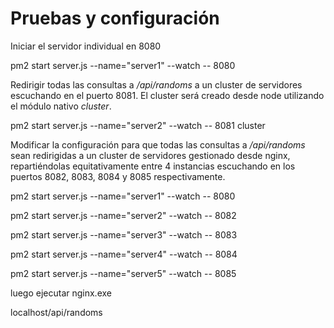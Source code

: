 # Pruebas y configuración

Iniciar el servidor individual en 8080

pm2 start server.js --name="server1" --watch -- 8080

Redirigir todas las consultas a */api/randoms* a un cluster de servidores escuchando en el puerto 8081. El cluster será creado desde node utilizando el módulo nativo *cluster*.

pm2 start server.js --name="server2" --watch -- 8081 cluster

Modificar la configuración para que todas las consultas a */api/randoms* sean redirigidas a un cluster de servidores gestionado desde nginx, repartiéndolas equitativamente entre 4 instancias escuchando en los puertos 8082, 8083, 8084 y 8085 respectivamente.

pm2 start server.js --name="server1" --watch -- 8080

pm2 start server.js --name="server2" --watch -- 8082

pm2 start server.js --name="server3" --watch -- 8083

pm2 start server.js --name="server4" --watch -- 8084

pm2 start server.js --name="server5" --watch -- 8085

luego ejecutar nginx.exe

localhost/api/randoms